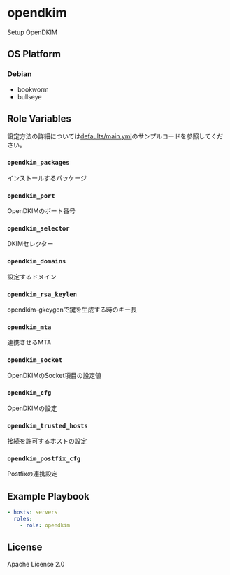opendkim
=================

Setup OpenDKIM

OS Platform
-----------------

### Debian

- bookworm
- bullseye

Role Variables
--------------

設定方法の詳細については[defaults/main.yml](defaults/main.yml)のサンプルコードを参照してください。

### `opendkim_packages`

インストールするパッケージ

### `opendkim_port`

OpenDKIMのポート番号

### `opendkim_selector`

DKIMセレクター

### `opendkim_domains`

設定するドメイン

### `opendkim_rsa_keylen`

opendkim-gkeygenで鍵を生成する時のキー長

### `opendkim_mta`

連携させるMTA

### `opendkim_socket`

OpenDKIMのSocket項目の設定値

### `opendkim_cfg`

OpenDKIMの設定

### `opendkim_trusted_hosts`

接続を許可するホストの設定

### `opendkim_postfix_cfg`

Postfixの連携設定

Example Playbook
--------------

```yaml
- hosts: servers
  roles:
    - role: opendkim
```

License
--------------

Apache License 2.0
